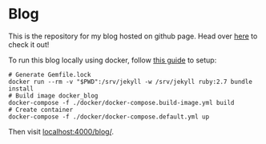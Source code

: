# Blog

This is the repository for my blog hosted on github page. Head over [here](https://gwfrank.github.io/blog) to check it out!

To run this blog locally using docker, follow [this guide](https://tianqi.name/jekyll-TeXt-theme/docs/en/quick-start) to setup:

```shell
# Generate Gemfile.lock
docker run --rm -v "$PWD":/srv/jekyll -w /srv/jekyll ruby:2.7 bundle install
# Build image docker_blog
docker-compose -f ./docker/docker-compose.build-image.yml build
# Create container
docker-compose -f ./docker/docker-compose.default.yml up
```

Then visit [localhost:4000/blog/](http://localhost:4000/blog/).


